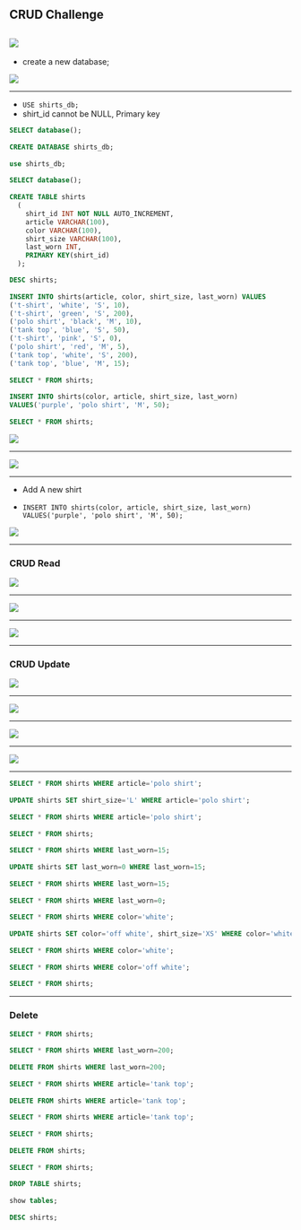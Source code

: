 ## CRUD Challenge



![](img/2019-10-04-17-10-25.png)
---

- create a new database;

![](img/2019-10-04-17-12-24.png)

---

- `USE shirts_db;`
- shirt_id cannot be NULL, Primary key

```sql
SELECT database();
 
CREATE DATABASE shirts_db;
 
use shirts_db;
 
SELECT database();
 
CREATE TABLE shirts
  (
    shirt_id INT NOT NULL AUTO_INCREMENT,
    article VARCHAR(100),
    color VARCHAR(100),
    shirt_size VARCHAR(100),
    last_worn INT,
    PRIMARY KEY(shirt_id)
  );

DESC shirts;
 
INSERT INTO shirts(article, color, shirt_size, last_worn) VALUES
('t-shirt', 'white', 'S', 10),
('t-shirt', 'green', 'S', 200),
('polo shirt', 'black', 'M', 10),
('tank top', 'blue', 'S', 50),
('t-shirt', 'pink', 'S', 0),
('polo shirt', 'red', 'M', 5),
('tank top', 'white', 'S', 200),
('tank top', 'blue', 'M', 15);
 
SELECT * FROM shirts;
 
INSERT INTO shirts(color, article, shirt_size, last_worn) 
VALUES('purple', 'polo shirt', 'M', 50);
 
SELECT * FROM shirts;
```

![](img/2019-10-04-17-24-49.png)

---

![](img/2019-10-04-17-28-23.png)

---

- Add A new shirt

- `INSERT INTO shirts(color, article, shirt_size, last_worn) VALUES('purple', 'polo shirt', 'M', 50);`

![](img/2019-10-04-17-31-31.png)

---

### CRUD Read

![](img/2019-10-04-17-32-47.png)

---

![](img/2019-10-04-17-33-19.png)

---

![](img/2019-10-04-17-35-36.png)

---

### CRUD Update

![](img/2019-10-04-19-29-01.png)

---

![](img/2019-10-04-19-29-18.png)

---

![](img/2019-10-04-19-30-27.png)

---

![](img/2019-10-04-19-31-48.png)

---

```sql
SELECT * FROM shirts WHERE article='polo shirt';
 
UPDATE shirts SET shirt_size='L' WHERE article='polo shirt';
 
SELECT * FROM shirts WHERE article='polo shirt';
 
SELECT * FROM shirts;
 
SELECT * FROM shirts WHERE last_worn=15;
 
UPDATE shirts SET last_worn=0 WHERE last_worn=15;
 
SELECT * FROM shirts WHERE last_worn=15;
 
SELECT * FROM shirts WHERE last_worn=0;
 
SELECT * FROM shirts WHERE color='white';
 
UPDATE shirts SET color='off white', shirt_size='XS' WHERE color='white';
 
SELECT * FROM shirts WHERE color='white';
 
SELECT * FROM shirts WHERE color='off white';
 
SELECT * FROM shirts;

```

---

### Delete

```sql
SELECT * FROM shirts;
 
SELECT * FROM shirts WHERE last_worn=200;
 
DELETE FROM shirts WHERE last_worn=200;
 
SELECT * FROM shirts WHERE article='tank top';
 
DELETE FROM shirts WHERE article='tank top';
 
SELECT * FROM shirts WHERE article='tank top';
 
SELECT * FROM shirts;
 
DELETE FROM shirts;
 
SELECT * FROM shirts;
 
DROP TABLE shirts;
 
show tables;
 
DESC shirts;
```

